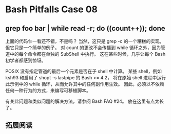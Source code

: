 # Bash Pitfalls Case 08
## grep foo bar | while read -r; do ((count++)); done

上面的代码乍一看还不错，不是吗？ 当然，这只是 grep -c 的一个糟糕的实现，但它只是一个简单的例子。 对 count 的更改不会传播到 while 循环之外，因为管道中的每个命令都在单独的 SubShell 中执行。 这在某些时候，几乎让每个 Bash 初学者都感到惊讶。

POSIX 没有指定管道的最后一个元素是否在子 shell 中计算。 某些 shell，例如 ksh93 和启用了 shopt -s lastpipe 的 Bash >= 4.2， 将在原始 shell 进程中运行此示例中的 while 循环，从而允许其中的任何副作用生效。 因此，必须以不依赖任何一种行为的方式，来编写可移植脚本。

有关此问题和类似问题的解决方法，请参阅 Bash FAQ #24。 放在这里有点太长了。

## 拓展阅读